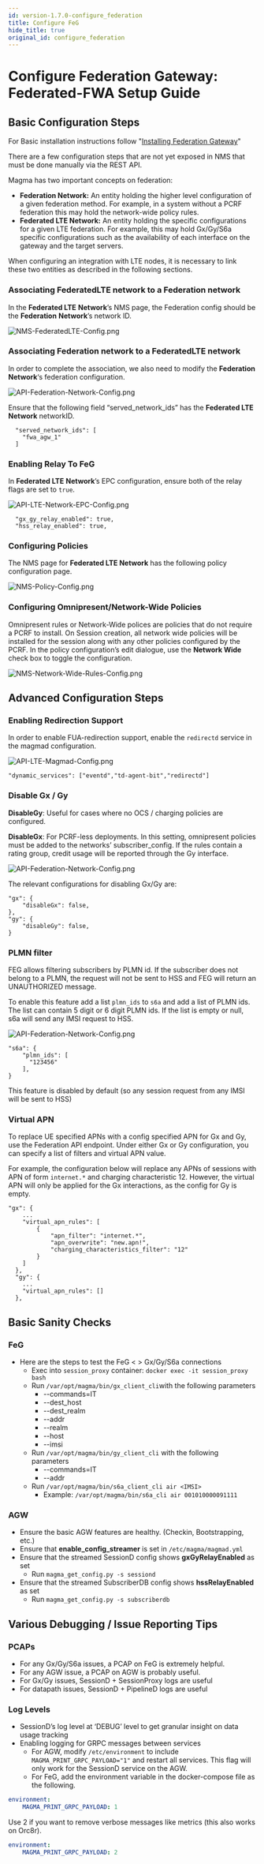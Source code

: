 ```yaml
---
id: version-1.7.0-configure_federation
title: Configure FeG
hide_title: true
original_id: configure_federation
---
```


# Configure Federation Gateway: Federated-FWA Setup Guide

## Basic Configuration Steps

For Basic installation instructions follow "[Installing Federation Gateway](../feg/deploy_install.md)"

There are a few configuration steps that are not yet exposed in NMS that must be done manually via the REST API.

Magma has two important concepts on federation:

- **Federation Network:** An entity holding the higher level configuration of a given federation method. For example, in a system without a PCRF federation this may hold the network-wide policy rules.
- **Federated LTE Network:** An entity holding the specific configurations for a given LTE federation. For example, this may hold Gx/Gy/S6a specific configurations such as the availability of each interface on the gateway and the target servers.

When configuring an integration with LTE nodes, it is necessary to link these two entities as described in the following sections.

### Associating FederatedLTE network to a Federation network

In the **Federated LTE** **Network**’s NMS page, the Federation config should be the **Federation** **Network**’s network ID.

![NMS-FederatedLTE-Config.png](../../../docs/assets/feg/NMS-FederatedLTE-Config.png)

### Associating Federation network to a FederatedLTE network

In order to complete the association, we also need to modify the **Federation Network**‘s federation configuration.

![API-Federation-Network-Config.png](../../../docs/assets/feg/API-Federation-Network-Config.png)

Ensure that the following field “served_network_ids” has the **Federated LTE** **Network** networkID.

```text
  "served_network_ids": [
    "fwa_agw_1"
  ]
```

### Enabling Relay To FeG

In **Federated LTE** **Network**’s EPC configuration, ensure both of the relay flags are set to `true`.

![API-LTE-Network-EPC-Config.png](../../../docs/assets/feg/API-LTE-Network-EPC-Config.png)

```text
  "gx_gy_relay_enabled": true,
  "hss_relay_enabled": true,
```

### Configuring Policies

The NMS page for  **Federated LTE Network** has the following policy configuration page.

![NMS-Policy-Config.png](../../../docs/assets/feg/NMS-Policy-Config.png)

### Configuring Omnipresent/Network-Wide Policies

Omnipresent rules or Network-Wide polices are policies that do not require a PCRF to install. On Session creation, all network wide policies will be installed for the session along with any other policies configured by the PCRF.
In the policy configuration’s edit dialogue, use the **Network Wide** check box to toggle the configuration.

![NMS-Network-Wide-Rules-Config.png](../../../docs/assets/feg/NMS-Network-Wide-Rules-Config.png)

## Advanced Configuration Steps

### Enabling Redirection Support

In order to enable FUA-redirection support, enable the `redirectd` service in the magmad configuration.

![API-LTE-Magmad-Config.png](../../../docs/assets/feg/API-LTE-Magmad-Config.png)

```text
"dynamic_services": ["eventd","td-agent-bit","redirectd"]
```

### Disable Gx / Gy

**DisableGy**: Useful for cases where no OCS / charging policies are configured.

**DisableGx**: For PCRF-less deployments. In this setting, omnipresent policies must be added to the networks’ subscriber_config. If the rules contain a rating group, credit usage will be reported through the Gy interface.

![API-Federation-Network-Config.png](../../../docs/assets/feg/API-Federation-Network-Config.png)

The relevant configurations for disabling Gx/Gy are:

```text
"gx": {
    "disableGx": false,
},
"gy": {
    "disableGy": false,
}
```

### PLMN filter

FEG allows filtering subscribers by PLMN id. If the subscriber does not belong
to a PLMN, the request will not be sent to HSS and FEG will return an
UNAUTHORIZED message.

To enable this feature add a list `plmn_ids` to `s6a` and add a list of PLMN
ids. The list can contain 5 digit or 6 digit PLMN ids. If the list is empty or
null, s6a will send any IMSI request to HSS.

![API-Federation-Network-Config.png](../../../docs/assets/feg/API-Federation-Network-Config.png)

```text
"s6a": {
    "plmn_ids": [
      "123456"
    ],
}
```

This feature is disabled by default (so any session request from any IMSI will be sent to HSS)

### Virtual APN

To replace UE specified APNs with a config specified APN for Gx and Gy, use the
Federation API endpoint.
Under either Gx or Gy configuration, you can specify a list of filters and
virtual APN value.

For example, the configuration below will replace any APNs of sessions with
APN of form `internet.*` and charging characteristic 12. However, the virtual
APN will only be applied for the Gx interactions, as the config for Gy is empty.

```text
"gx": {
    ...
    "virtual_apn_rules": [
        {
            "apn_filter": "internet.*",
            "apn_overwrite": "new.apn!",
            "charging_characteristics_filter": "12"
        }
    ]
  },
  "gy": {
    ...
    "virtual_apn_rules": []
  },
```

## Basic Sanity Checks

### FeG

- Here are the steps to test the FeG <  > Gx/Gy/S6a connections
    - Exec into `session_proxy` container: `docker exec -it session_proxy bash`
    - Run `/var/opt/magma/bin/gx_client_cli`with the following parameters
        - --commands=IT
        - --dest_host
        - --dest_realm
        - --addr
        - --realm
        - --host
        - --imsi
    - Run `/var/opt/magma/bin/gy_client_cli` with the following parameters
        - --commands=IT
        - --addr
    - Run `/var/opt/magma/bin/s6a_client_cli air <IMSI>`
        - Example: `/var/opt/magma/bin/s6a_cli air 001010000091111`

### AGW

- Ensure the basic AGW features are healthy. (Checkin, Bootstrapping, etc.)
- Ensure that **enable_config_streamer** is set in `/etc/magma/magmad.yml`
- Ensure that the streamed SessionD config shows **gxGyRelayEnabled** as set
    - Run `magma_get_config.py -s sessiond`
- Ensure that the streamed SubscriberDB config shows **hssRelayEnabled** as set
    - Run `magma_get_config.py -s subscriberdb`

## Various Debugging / Issue Reporting Tips

### PCAPs

- For any Gx/Gy/S6a issues, a PCAP on FeG is extremely helpful.
- For any AGW issue, a PCAP on AGW is probably useful.
- For Gx/Gy issues, SessionD + SessionProxy logs are useful
- For datapath issues, SessionD + PipelineD logs are useful

### Log Levels

- SessionD’s log level at ‘DEBUG’ level to get granular insight on data usage tracking
- Enabling logging for GRPC messages between services
    - For AGW, modify `/etc/environment` to include `MAGMA_PRINT_GRPC_PAYLOAD="1"` and restart all services. This flag will only work for the SessionD service on the AGW.
    - For FeG, add the environment variable in the docker-compose file as the following.

```yaml
environment:
    MAGMA_PRINT_GRPC_PAYLOAD: 1
```

Use 2 if you want to remove verbose messages like metrics
(this also works on Orc8r).

```yaml
environment:
    MAGMA_PRINT_GRPC_PAYLOAD: 2
```
